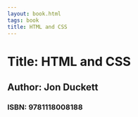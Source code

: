 ```yaml
---
layout: book.html
tags: book 
title: HTML and CSS
---
```


# Title: HTML and CSS
## Author: Jon Duckett
### ISBN: 9781118008188
